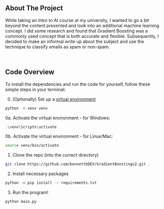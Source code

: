 <!-- ABOUT THE PROJECT -->
## About The Project
While taking an Intro to AI course at my university, I wanted to go a bit beyond the content presented
and look into an additional machine learning concept. I did some research and found that Gradient Boosting was a commonly used concept that is both accurate and flexible. Subsequently, I decided to make an informal write up about the subject and use the technique to classify emails as spam or non-spam.

<br />


## Code Overview

To install the dependencies and run the code for yourself, follow these simple steps in your terminal:

0. (Optionally) Set up a [virtual environment](https://www.freecodecamp.org/news/how-to-setup-virtual-environments-in-python/)
```sh
python -m venv venv
```
0a. Activate the virtual environment - for Windows:
```sh
.\venv\Scripts\activate
```
0b. Activate the virtual environment - for Linux/Mac:
```sh
source venv/bin/activate
```
1. Clone the repo (into the currect directory)
```sh
git clone https://github.com/bennettbDEV/GradientBoostingv2.git .
```
2. Install necessary packages
```sh
python -m pip install -r requirements.txt
```
3. Run the program!
```sh
python main.py